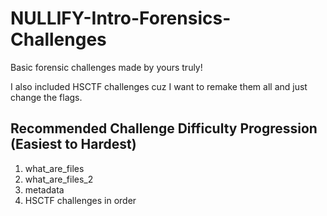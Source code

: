 # NULLIFY-Intro-Forensics-Challenges
Basic forensic challenges made by yours truly!

I also included HSCTF challenges cuz I want to remake them all and just change the flags.

## Recommended Challenge Difficulty Progression (Easiest to Hardest)
1. what_are_files
2. what_are_files_2
3. metadata
4. HSCTF challenges in order
